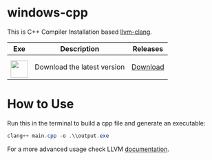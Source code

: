 # windows-cpp
This is C++ Compiler Installation based [llvm-clang](https://clang.llvm.org/).

| Exe    | Description | Releases |
| -------- | ------- | ------- |
| <a href="https://github.com/NxRoot/windows-cpp/releases/download/Latest/Windows.C++.Compiler.Setup.exe"><img style="min-width: 40px;min-height: 40px; width: 40px; padding-top: 10px;" src="https://iili.io/FqU3zcN.png"/></a> | Download the latest version   | [Download](https://github.com/NxRoot/windows-cpp/releases/download/Latest/Windows.C++.Compiler.Setup.exe)    |

# How to Use
Run this in the terminal to build a cpp file and generate an executable:
```powershell
clang++ main.cpp -o .\\output.exe
```
For a more advanced usage check LLVM [documentation](https://clang.llvm.org/).
